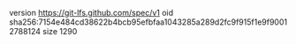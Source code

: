 version https://git-lfs.github.com/spec/v1
oid sha256:7154e484cd38622b4bcb95efbfaa1043285a289d2fc9f915f1e9f90012788124
size 1290
